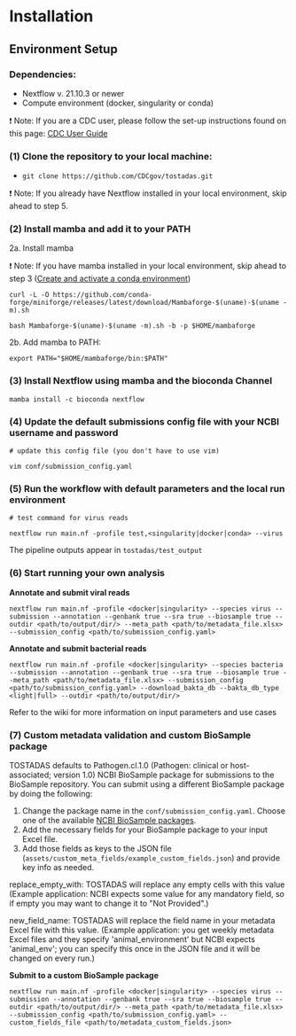 # Installation

## Environment Setup

### Dependencies:

*   Nextflow v. 21.10.3 or newer
*   Compute environment (docker, singularity or conda)

❗ Note: If you are a CDC user, please follow the set-up instructions found on this page: [CDC User Guide](https://github.com/CDCgov/tostadas/wiki/CDC-User-Guide)

### (1) Clone the repository to your local machine:

*   `git clone https://github.com/CDCgov/tostadas.git`

❗ Note: If you already have Nextflow installed in your local environment, skip ahead to step 5.

### (2) Install mamba and add it to your PATH

2a. Install mamba

❗ Note: If you have mamba installed in your local environment, skip ahead to step 3 ([Create and activate a conda environment](#3-create-and-activate-a-conda-environment))

`curl -L -O https://github.com/conda-forge/miniforge/releases/latest/download/Mambaforge-$(uname)-$(uname -m).sh`

`bash Mambaforge-$(uname)-$(uname -m).sh -b -p $HOME/mambaforge`

2b. Add mamba to PATH:

`export PATH="$HOME/mambaforge/bin:$PATH"`

### (3) Install Nextflow using mamba and the bioconda Channel

`mamba install -c bioconda nextflow`

### (4) Update the default submissions config file with your NCBI username and password

`# update this config file (you don't have to use vim)`

`vim conf/submission_config.yaml`

### (5) Run the workflow with default parameters and the local run environment

`# test command for virus reads`

`nextflow run main.nf -profile test,<singularity|docker|conda> --virus`

The pipeline outputs appear in `tostadas/test_output`

### (6) Start running your own analysis

**Annotate and submit viral reads**

`nextflow run main.nf -profile <docker|singularity> --species virus --submission --annotation --genbank true --sra true --biosample true --outdir <path/to/output/dir/> --meta_path <path/to/metadata_file.xlsx> --submission_config <path/to/submission_config.yaml>`

**Annotate and submit bacterial reads**

`nextflow run main.nf -profile <docker|singularity> --species bacteria --submission --annotation --genbank true --sra true --biosample true --meta_path <path/to/metadata_file.xlsx> --submission_config <path/to/submission_config.yaml> --download_bakta_db --bakta_db_type <light|full> --outdir <path/to/output/dir/>`

Refer to the wiki for more information on input parameters and use cases

### (7) Custom metadata validation and custom BioSample package

TOSTADAS defaults to Pathogen.cl.1.0 (Pathogen: clinical or host-associated; version 1.0) NCBI BioSample package for submissions to the BioSample repository. You can submit using a different BioSample package by doing the following:

1.  Change the package name in the `conf/submission_config.yaml`. Choose one of the available [NCBI BioSample packages](https://www.ncbi.nlm.nih.gov/biosample/docs/packages/).
2.  Add the necessary fields for your BioSample package to your input Excel file.
3.  Add those fields as keys to the JSON file (`assets/custom_meta_fields/example_custom_fields.json`) and provide key info as needed.

replace\_empty\_with: TOSTADAS will replace any empty cells with this value (Example application: NCBI expects some value for any mandatory field, so if empty you may want to change it to "Not Provided".)

new\_field\_name: TOSTADAS will replace the field name in your metadata Excel file with this value. (Example application: you get weekly metadata Excel files and they specify 'animal\_environment' but NCBI expects 'animal\_env'; you can specify this once in the JSON file and it will be changed on every run.)

**Submit to a custom BioSample package**

`nextflow run main.nf -profile <docker|singularity> --species virus --submission --annotation --genbank true --sra true --biosample true --outdir <path/to/output/dir/> --meta_path <path/to/metadata_file.xlsx> --submission_config <path/to/submission_config.yaml> --custom_fields_file <path/to/metadata_custom_fields.json>`
